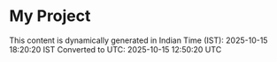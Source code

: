 # My Project

This content is dynamically generated in Indian Time (IST): 2025-10-15 18:20:20 IST
Converted to UTC: 2025-10-15 12:50:20 UTC
